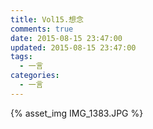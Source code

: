 ```yaml
---
title: Vol15.想念
comments: true
date: 2015-08-15 23:47:00
updated: 2015-08-15 23:47:00
tags:
  - 一言
categories:
  - 一言
---
```


{% asset_img IMG_1383.JPG %}
